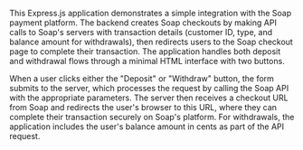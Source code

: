 This Express.js application demonstrates a simple integration with the Soap payment platform. The backend creates Soap checkouts by making API calls to Soap's servers with transaction details (customer ID, type, and balance amount for withdrawals), then redirects users to the Soap checkout page to complete their transaction. The application handles both deposit and withdrawal flows through a minimal HTML interface with two buttons.

When a user clicks either the "Deposit" or "Withdraw" button, the form submits to the server, which processes the request by calling the Soap API with the appropriate parameters. The server then receives a checkout URL from Soap and redirects the user's browser to this URL, where they can complete their transaction securely on Soap's platform. For withdrawals, the application includes the user's balance amount in cents as part of the API request.